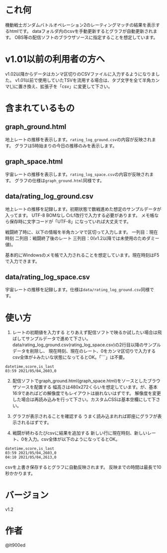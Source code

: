 # これ何
機動戦士ガンダムバトルオペレーション2のレーティングマッチの結果を表示するhtmlです。
dataフォルダ内のcsvを手動更新するとグラフが自動更新されます。
OBS等の配信ソフトのブラウザソースに指定することを想定しています。


# v1.01以前の利用者の方へ
v1.02以降からデータはカンマ区切りのCSVファイルに入力するようになりました。
v1.01以前で使用していたTSVを流用する場合は、タブ文字を全て半角カンマ(,)に置き換え、拡張子を「csv」に変更して下さい。


# 含まれているもの
## graph_ground.html
地上レートの推移を表示します。`rating_log_ground.csv`の内容が反映されます。
グラフは5時始まりの今日の推移のみを表示します。


## graph_space.html
宇宙レートの推移を表示します。`rating_log_space.csv`の内容が反映されます。
グラフの仕様は`graph_ground.html`同様です。


## data/rating_log_ground.csv
地上レートの推移を記録します。初期状態で数戦進めた想定のサンプルデータが入ってます。
UTF-8 BOMなし CrLf改行で入力する必要があります。
メモ帳なら保存時に文字コードが「UTF-8」になっていれば大丈夫です。

戦闘終了時に、以下の情報を半角カンマで区切って入力します。
一列目：現在時刻
二列目：戦闘終了後のレート
三列目：0(v1.2以降では未使用のためダミー値)。

基本的にWindowsのメモ帳で入力されることを想定しています。現在時刻はF5で入力できます。


## data/rating_log_space.csv
宇宙レートの推移を記録します。仕様は`data/rating_log_ground.csv`同様です。

# 使い方
1. レートの初期値を入力する
とりあえず配信ソフトで映るか試したい場合は飛ばしてサンプルデータで進めて下さい。
data/rating_log_ground.csv(rating_log_space.csv)の2行目以降のサンプルデータを削除し、
現在時刻、現在のレート、0をカンマ区切りで入力する
csv全体が↓みたいな状態になってるとOK。「```」は不要。
```
datetime,score,is_last
03:59 2021/05/04,2603,0
```

2. 配信ソフトでgraph_ground.html(graph_space.html)をソースとしたブラウザソースを配置する
幅高さは480x272くらいを想定しています。が、基本16:9であればどの解像度でもレイアウトは崩れないはずです。
解像度を変更した場合は再読み込みを行って下さい。カスタムCSSは基本空欄にして下さい。

3. グラフが表示されることを確認する
うまく読み込まれれば即座にグラフが表示されるはずです。

4. 戦闘が終わるたびcsvに結果を追加する
新しい行に現在時刻、新しいレート、0を入力。csv全体が以下のようになってるとOK。
```
datetime,score,is_last
03:59 2021/05/04,2603,0
04:10 2021/05/04,2613,0
```
csvを上書き保存するとグラフに自動反映されます。
反映までの時間は最長で10秒かかります。


# バージョン
v1.2

# 作者
@lt900ed
